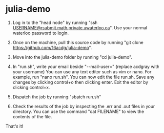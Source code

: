# julia-demo

1) Log in to the "head node" by running "ssh USERNAME@rsubmit.math.private.uwaterloo.ca".
Use your normal waterloo password to login.

2) Once on the machine, pull this source code by running "git clone https://github.com/16acdg/julia-demo".

3) Move into the julia-demo folder by running "cd julia-demo".

4) In "run.sh", write your email beside "--mail-user=" (replace acdgray with your username)
You can use any text editor such as vim or nano.
For example, run "nano run.sh". You can now edit the file run.sh.
Save any changes by clicking control+o then clicking enter.
Exit the editor by clicking control+x.

5) Dispatch the job by running "sbatch run.sh"

6) Check the results of the job by inspecting the .err and .out files in your directory.
You can use the command "cat FILENAME" to view the contents of the file.

That's it!